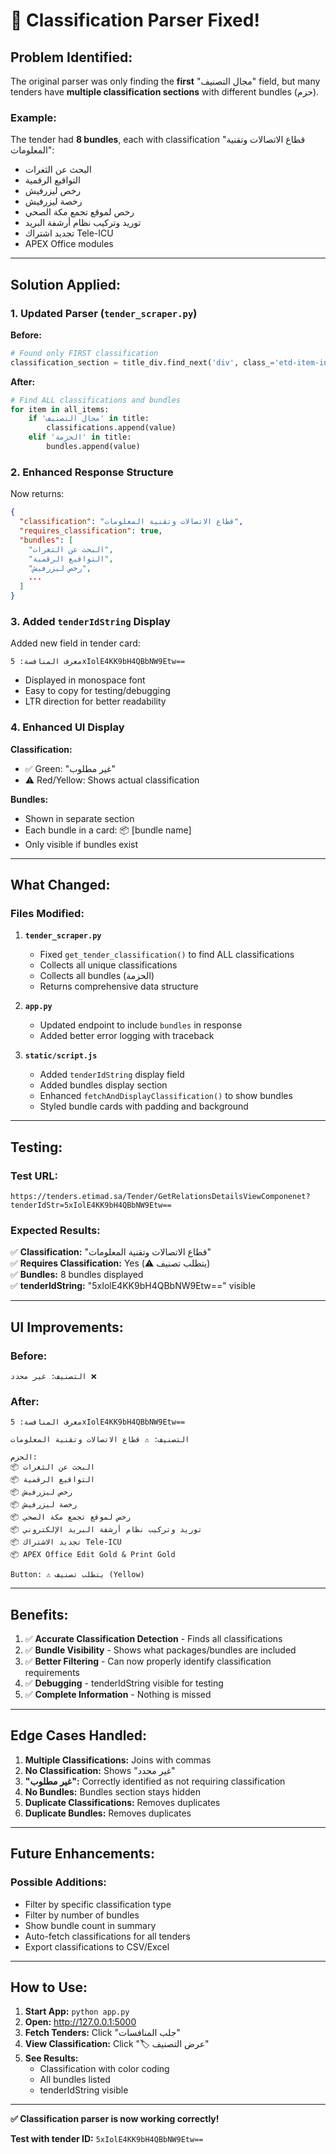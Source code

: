 # 🔧 Classification Parser Fixed!

## Problem Identified:
The original parser was only finding the **first** "مجال التصنيف" field, but many tenders have **multiple classification sections** with different bundles (حزم).

### Example:
The tender had **8 bundles**, each with classification "قطاع الاتصالات وتقنية المعلومات":
- البحث عن الثغرات
- التواقيع الرقمية  
- رخص ليزرفيش
- رخصة ليزرفيش
- رخص لموقع تجمع مكة الصحي
- توريد وتركيب نظام أرشفة البريد
- تجديد اشتراك Tele-ICU
- APEX Office modules

---

## Solution Applied:

### 1. Updated Parser (`tender_scraper.py`)
**Before:**
```python
# Found only FIRST classification
classification_section = title_div.find_next('div', class_='etd-item-info')
```

**After:**
```python
# Find ALL classifications and bundles
for item in all_items:
    if 'مجال التصنيف' in title:
        classifications.append(value)
    elif 'الحزمة' in title:
        bundles.append(value)
```

### 2. Enhanced Response Structure
Now returns:
```json
{
  "classification": "قطاع الاتصالات وتقنية المعلومات",
  "requires_classification": true,
  "bundles": [
    "البحث عن الثغرات",
    "التواقيع الرقمية",
    "رخص ليزرفيش",
    ...
  ]
}
```

### 3. Added `tenderIdString` Display
Added new field in tender card:
```
معرف المنافسة: 5xIolE4KK9bH4QBbNW9Etw==
```
- Displayed in monospace font
- Easy to copy for testing/debugging
- LTR direction for better readability

### 4. Enhanced UI Display
**Classification:**
- ✅ Green: "غير مطلوب"
- ⚠️ Red/Yellow: Shows actual classification

**Bundles:**
- Shown in separate section
- Each bundle in a card: 📦 [bundle name]
- Only visible if bundles exist

---

## What Changed:

### Files Modified:

1. **`tender_scraper.py`**
   - Fixed `get_tender_classification()` to find ALL classifications
   - Collects all unique classifications
   - Collects all bundles (الحزمة)
   - Returns comprehensive data structure

2. **`app.py`**
   - Updated endpoint to include `bundles` in response
   - Added better error logging with traceback

3. **`static/script.js`**
   - Added `tenderIdString` display field
   - Added bundles display section
   - Enhanced `fetchAndDisplayClassification()` to show bundles
   - Styled bundle cards with padding and background

---

## Testing:

### Test URL:
```
https://tenders.etimad.sa/Tender/GetRelationsDetailsViewComponenet?tenderIdStr=5xIolE4KK9bH4QBbNW9Etw==
```

### Expected Results:
✅ **Classification:** "قطاع الاتصالات وتقنية المعلومات"  
✅ **Requires Classification:** Yes (⚠️ يتطلب تصنيف)  
✅ **Bundles:** 8 bundles displayed  
✅ **tenderIdString:** "5xIolE4KK9bH4QBbNW9Etw==" visible

---

## UI Improvements:

### Before:
```
التصنيف: غير محدد ❌
```

### After:
```
معرف المنافسة: 5xIolE4KK9bH4QBbNW9Etw==

التصنيف: ⚠️ قطاع الاتصالات وتقنية المعلومات

الحزم:
📦 البحث عن الثغرات
📦 التواقيع الرقمية
📦 رخص ليزرفيش
📦 رخصة ليزرفيش
📦 رخص لموقع تجمع مكة الصحي
📦 توريد وتركيب نظام أرشفة البريد الإلكتروني
📦 تجديد الاشتراك Tele-ICU
📦 APEX Office Edit Gold & Print Gold

Button: ⚠️ يتطلب تصنيف (Yellow)
```

---

## Benefits:

1. ✅ **Accurate Classification Detection** - Finds all classifications
2. ✅ **Bundle Visibility** - Shows what packages/bundles are included
3. ✅ **Better Filtering** - Can now properly identify classification requirements
4. ✅ **Debugging** - tenderIdString visible for testing
5. ✅ **Complete Information** - Nothing is missed

---

## Edge Cases Handled:

1. **Multiple Classifications:** Joins with commas
2. **No Classification:** Shows "غير محدد"
3. **"غير مطلوب":** Correctly identified as not requiring classification
4. **No Bundles:** Bundles section stays hidden
5. **Duplicate Classifications:** Removes duplicates
6. **Duplicate Bundles:** Removes duplicates

---

## Future Enhancements:

### Possible Additions:
- Filter by specific classification type
- Filter by number of bundles
- Show bundle count in summary
- Auto-fetch classifications for all tenders
- Export classifications to CSV/Excel

---

## How to Use:

1. **Start App:** `python app.py`
2. **Open:** http://127.0.0.1:5000
3. **Fetch Tenders:** Click "جلب المنافسات"
4. **View Classification:** Click "🏷️ عرض التصنيف"
5. **See Results:**
   - Classification with color coding
   - All bundles listed
   - tenderIdString visible

---

**✅ Classification parser is now working correctly!**

**Test with tender ID:** `5xIolE4KK9bH4QBbNW9Etw==`
